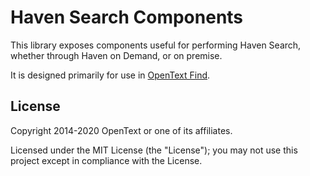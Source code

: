 # Haven Search Components

This library exposes components useful for performing Haven Search, whether through Haven on Demand, or on premise.

It is designed primarily for use in
[OpenText Find](https://github.com/opentext-idol/find).

## License

Copyright 2014-2020 OpenText or one of its affiliates.

Licensed under the MIT License (the "License"); you may not use this project except in compliance with the License.
